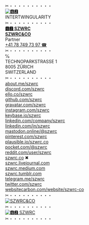 ✂︎・・・・・・・・・・\
[![🆂🆉](https://szwrc.co/favicon-32x32.png)](https://szwrc.co "🆂🆉")\
INTERTWINGULARITY\
✂︎・・・・・・・・・・\
[__🆂🆉 SZWRC__](https://linkedin.com/in/szwrc "🆂🆉 SZWRC")\
__[SZWRC&CO](https://szwrc.co "SZWRC&CO")__\
Partner\
[+41 78 749 73 97 ☎︎](tel:+41787497397 "+41 78 749 73 97 ☎︎")\
✂︎・・・・・・・・・・\
℅\
TECHNOPARKSTRASSE 1\
8005 ZÜRICH\
SWITZERLAND\
✂︎・・・・・・・・・・\
[about.me/szwrc](https://about.me/szwrc "ABOUT.ME")\
[discord.com/szwrc](https://discordhub.com/profile/809384130847571998 "DISCORD")\
[ello.co/szwrc](https://ello.co/szwrc "ELLO")\
[github.com/szwrc](https://github.com/szwrc "GITHUB")\
[gravatar.com/szwrc](https://gravatar.com/szwrc "GRAVATAR")\
[instagram.com/szwrc](https://instagram.com/szwrc "INSTAGRAM")\
[keybase.io/szwrc](https://keybase.io/szwrc "KEYBASE")\
[linkedin.com/company/szwrc](http://linkedin.com/company/szwrc "LINKEDIN")\
[linkedin.com/in/szwrc](https://linkedin.com/in/szwrc "LINKEDIN")\
[mastodon.online/@szwrc](https://mastodon.online/@szwrc "MASTODON")\
[pinterest.com/szwrc](https://pinterest.com/szwrc "PINTEREST")\
[plausible.io/szwrc.co](https://plausible.io/szwrc.co "PLAUSIBLE")\
[pocket.com/@szwrc](https://getpocket.com/@szwrc "POCKET")\
[reddit.com/user/szwrc](https://reddit.com/user/szwrc "REDDIT")\
[szwrc.co](https://szwrc.co "SZWRC&CO") ✖︎\
[szwrc.livejournal.com](https://szwrc.livejournal.com/profile "LIVEJOURNAL")\
[szwrc.medium.com](https://szwrc.medium.com/ "MEDIUM")\
[szwrc.tumblr.com](https://szwrc.tumblr.com/ "TUMBLR")\
[telegram.me/szwrc](https://t.me/szwrc "TELEGRAM")\
[twitter.com/szwrc](https://twitter.com/szwrc "TWITTER")\
[websitecarbon.com/website/szwrc-co](https://websitecarbon.com/website/szwrc-co "WEBSITECARBON")\
✂︎・・・・・・・・・・\
[![SZWRC&CO](https://repository-images.githubusercontent.com/66646421/f1ca4a80-5df1-11eb-943d-90d7f44c5518)](https://szwrc.co "SZWRC&CO")\
✂︎・・・・・・・・・・\
[![🆂🆉 SZWRC](https://szwrc.co/szwrc.png)](https://linkedin.com/in/szwrc "🆂🆉 SZWRC")\
✂︎・・・・・・・・・・



